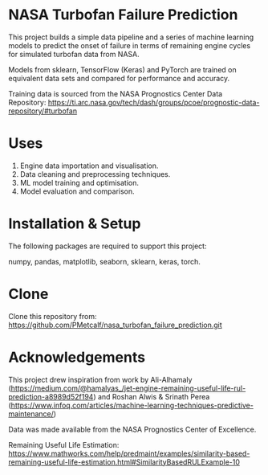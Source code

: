 # NASA Turbofan Failure Prediction

This project builds a simple data pipeline and a series of machine learning models to predict the onset of failure in terms of remaining engine cycles for simulated turbofan data from NASA. 

Models from sklearn, TensorFlow (Keras) and PyTorch are trained on equivalent data sets and compared for performance and accuracy.

Training data is sourced from the NASA Prognostics Center Data Repository: https://ti.arc.nasa.gov/tech/dash/groups/pcoe/prognostic-data-repository/#turbofan

# Uses

1. Engine data importation and visualisation.
2. Data cleaning and preprocessing techniques.
3. ML model training and optimisation.
4. Model evaluation and comparison.

# Installation & Setup

The following packages are required to support this project:

numpy, pandas, matplotlib, seaborn, sklearn, keras, torch. 

# Clone

Clone this repository from: https://github.com/PMetcalf/nasa_turbofan_failure_prediction.git

# Acknowledgements

This project drew inspiration from work by Ali-Alhamaly (https://medium.com/@hamalyas_/jet-engine-remaining-useful-life-rul-prediction-a8989d52f194) and Roshan Alwis & Srinath Perea (https://www.infoq.com/articles/machine-learning-techniques-predictive-maintenance/)

Data was made available from the NASA Prognostics Center of Excellence.

Remaining Useful Life Estimation: https://www.mathworks.com/help/predmaint/examples/similarity-based-remaining-useful-life-estimation.html#SimilarityBasedRULExample-10
